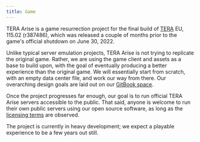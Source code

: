 ```yaml
---
title: Game
---
```


TERA Arise is a game resurrection project for the final build of
[TERA](https://en.wikipedia.org/wiki/TERA_(video_game)) EU, 115.02 (r387486),
which was released a couple of months prior to the game's official shutdown on
June 30, 2022.

Unlike typical server emulation projects, TERA Arise is not trying to replicate
the original game. Rather, we are using the game client and assets as a base to
build upon, with the goal of eventually producing a better experience than the
original game. We will essentially start from scratch, with an empty data center
file, and work our way from there. Our overarching design goals are laid out on
our [GitBook space](https://design.tera-arise.io).

Once the project progresses far enough, our goal is to run official TERA Arise
servers accessible to the public. That said, anyone is welcome to run their own
public servers using our open source software, as long as the
[licensing terms](https://opensource.org/license/agpl-v3) are observed.

The project is currently in heavy development; we expect a playable experience
to be a few years out still.
